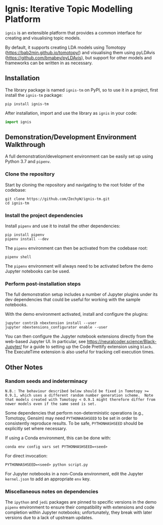 # Ignis: Iterative Topic Modelling Platform

`ignis` is an extensible platform that provides a common interface for creating and visualising topic models.

By default, it supports creating LDA models using Tomotopy (https://bab2min.github.io/tomotopy/) and visualising them using pyLDAvis (https://github.com/bmabey/pyLDAvis), but support for other models and frameworks can be written in as necessary.

## Installation

The library package is named `ignis-tm` on PyPI, so to use it in a project, first install the `ignis-tm` package:

```shell
pip install ignis-tm
```

After installation, import and use the library as `ignis` in your code:

```python
import ignis
```

## Demonstration/Development Environment Walkthrough

A full demonstration/development environment can be easily set up using Python 3.7 and `pipenv`.

### Clone the repository

Start by cloning the repository and navigating to the root folder of the codebase:

```shell
git clone https://github.com/ZechyW/ignis-tm.git
cd ignis-tm
```

### Install the project dependencies

Install `pipenv` and use it to install the other dependencies:

```shell
pip install pipenv
pipenv install --dev
```

The `pipenv` environment can then be activated from the codebase root:

```shell
pipenv shell
```

The `pipenv` environment will always need to be activated before the demo Jupyter notebooks can be used. 

### Perform post-installation steps

The full demonstration setup includes a number of Jupyter plugins under its dev dependencies that could be useful for working with the sample notebooks.

With the demo environment activated, install and configure the plugins:

```shell
jupyter contrib nbextension install --user
jupyter nbextensions_configurator enable --user 
```

You can then configure the Jupyter notebook extensions directly from the web-based Jupyter UI.  In particular, see https://neuralcoder.science/Black-Jupyter/ for a guide to setting up the Code Prettify extension using `black`.  The ExecuteTime extension is also useful for tracking cell execution times.

## Other Notes

### Random seeds and indeterminacy
```text
N.B.: The behaviour described below should be fixed in Tomotopy >= 0.9.1, which uses a different random number generation scheme.  Note that models created with Tomotopy < 0.9.1 might therefore differ from newer models even if the same seed is set.
```

Some dependencies that perform non-deterministic operations (e.g., Tomotopy, Gensim) may need `PYTHONHASHSEED` to be set in order to consistently reproduce results.  To be safe, `PYTHONHASHSEED` should be explicitly set where necessary.  

If using a Conda environment, this can be done with:
```shell
conda env config vars set PYTHONHASHSEED=<seed>
```

For direct invocation:
```shell
PYTHONHASHSEED=<seed> python script.py
```

For Jupyter notebooks in a non-Conda environment, edit the Jupyter `kernel.json` to add an appropriate `env` key.

### Miscellaneous notes on dependencies

The `ipython` and `jedi` packages are pinned to specific versions in the demo `pipenv` environment to ensure their compatibility with extensions and code completion within Jupyter notebooks; unfortunately, they break with later versions due to a lack of upstream updates.
